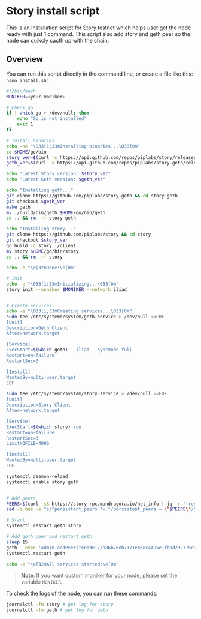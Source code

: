 # Story install script

This is an installation script for Story testnet which helps user get the node ready with just 1 command. This script also add story and geth peer so the node can quikcly cacth up with the chain.

## Overview
You can run this script directly in the command line, or create a file like this: `nano install.sh`:
```bash
#!/bin/bash
MONIKER=<your-moniker>

# Check go
if ! which go > /dev/null; then
    echo "Go is not installed"
    exit 1
fi

# Install binaries
echo -ne "\033[1;33mInstalling binaries...\033[0m"
cd $HOME/go/bin
story_ver=$(curl -s https://api.github.com/repos/piplabs/story/releases/latest | grep '"tag_name"' | sed -E 's/.*"([^"]+)".*/\1/')
geth_ver=$(curl -s https://api.github.com/repos/piplabs/story-geth/releases/latest | grep '"tag_name"' | sed -E 's/.*"([^"]+)".*/\1/')

echo "Latest Story version: $story_ver"
echo "Latest Geth version: $geth_ver"

echo "Installing geth..."
git clone https://github.com/piplabs/story-geth && cd story-geth
git checkout $geth_ver
make geth
mv ./build/bin/geth $HOME/go/bin/geth
cd .. && rm -rf story-geth

echo "Installing story..."
git clone https://github.com/piplabs/story && cd story
git checkout $story_ver
go build -o story ./client
mv story $HOME/go/bin/story
cd .. && rm -rf story

echo -e "\e[32mDone!\e[0m"

# Init
echo -e "\033[1;33mInitializing...\033[0m"
story init --moniker $MONIKER --network iliad 


# Create services
echo -e "\033[1;33mCreating services...\033[0m"
sudo tee /etc/systemd/system/geth.service > /dev/null <<EOF
[Unit]
Description=Geth Client
After=network.target

[Service]
ExecStart=$(which geth) --iliad --syncmode full
Restart=on-failure
RestartSec=3

[Install]
WantedBy=multi-user.target
EOF

sudo tee /etc/systemd/system/story.service > /dev/null <<EOF
[Unit]
Description=Story Client
After=network.target

[Service]
ExecStart=$(which story) run
Restart=on-failure
RestartSec=3
LimitNOFILE=4096

[Install]
WantedBy=multi-user.target
EOF

systemctl daemon-reload
systemctl enable story geth


# Add peers
PEERS=$(curl -sS https://story-rpc.mandragora.io/net_info | jq -r '.result.peers[] | "\(.node_info.id)@\(.remote_ip):\(.node_info.listen_addr)"' | awk -F ':' '{print $1":"$(NF)}' | paste -sd, -)
sed -i.bak -e "s/^persistent_peers *=.*/persistent_peers = \"$PEERS\"/" $HOME/.story/story/config/config.toml

# Start
systemctl restart geth story

# Add geth peer and restart geth
sleep 15
geth --exec 'admin.addPeer("enode://a86b76eb7171eb68c4495e1fbad292715eee9b77a34ffa5cf39e40cc9047e1c41e01486d1e31428228a1350b0f870bcd3b6c5d608ba65fe7b7fcba715a78eeb8@story-geth.mandragora.io:30303")' attach $HOME/.story/geth/iliad/geth.ipc
systemctl restart geth

echo -e "\e[32mAll services started!\e[0m"
```

> **Note**: If you want custom moniker for your node, please set the variable `MONIKER`.

To check the logs of the node, you can run these commands:
```bash
journalctl -fu story # get log for story
journalctl -fu geth # get log for geth
```